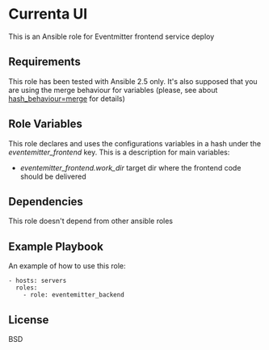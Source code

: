 Currenta UI
=========

This is an Ansible role for Eventmitter frontend service deploy

Requirements
------------

This role has been tested with Ansible 2.5 only. It's also supposed that
you are using the merge behaviour for variables (please, see about
[hash_behaviour=merge](http://docs.ansible.com/ansible/latest/reference_appendices/config.html?highlight=hash%20behaviour#envvar-ANSIBLE_HASH_BEHAVIOUR)
for details)


Role Variables
--------------

This role declares and uses the configurations variables in a hash under the
_eventemitter_frontend_ key. This is a description for main variables:

  * _eventemitter_frontend.work_dir_ target dir where the frontend code should be delivered


Dependencies
------------

This role doesn't depend from other ansible roles

Example Playbook
----------------

An example of how to use this role:

    - hosts: servers
      roles:
        - role: eventemitter_backend


License
-------

BSD
